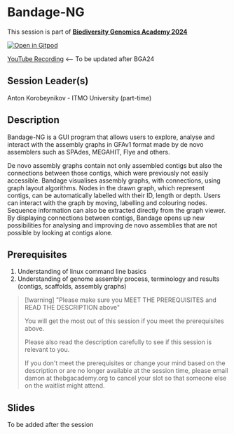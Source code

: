 # Bandage-NG

This session is part of [**Biodiversity Genomics Academy 2024**](https://thebgacademy.org/)

[![Open in Gitpod](https://gitpod.io/button/open-in-gitpod.svg)](https://gitpod.io/#https://github.com/thebgacademy/Bandage-NG)

[YouTube Recording](https://www.youtube.com/@thebiodiversitygenomicsacademy) <-- To be updated after BGA24

## Session Leader(s)
Anton Korobeynikov - ITMO University (part-time)

## Description

Bandage-NG is a GUI program that allows users to explore, analyse and interact with the assembly graphs in GFAv1 format made by de novo assemblers such as SPAdes, MEGAHIT, Flye and others.

De novo assembly graphs contain not only assembled contigs but also the connections between those contigs, which were previously not easily accessible. Bandage visualises assembly graphs, with connections, using graph layout algorithms. Nodes in the drawn graph, which represent contigs, can be automatically labelled with their ID, length or depth. Users can interact with the graph by moving, labelling and colouring nodes. Sequence information can also be extracted directly from the graph viewer. By displaying connections between contigs, Bandage opens up new possibilities for analysing and improving de novo assemblies that are not possible by looking at contigs alone.

## Prerequisites

1. Understanding of linux command line basics
3. Understanding of genome assembly process, terminology and results (contigs, scaffolds, assembly graphs)

>[!warning] "Please make sure you MEET THE PREREQUISITES and READ THE DESCRIPTION above"
>
>    You will get the most out of this session if you meet the prerequisites above.
>
>    Please also read the description carefully to see if this session is relevant to you.
>    
>    If you don't meet the prerequisites or change your mind based on the description or are no longer available at the session time, please email damon at thebgacademy.org to cancel your slot so that someone else on the waitlist might attend.


## Slides
To be added after the session
